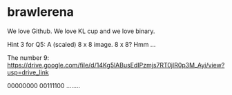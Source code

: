 # brawlerena

We love Github. We love KL cup and we love binary.

Hint 3 for Q5:
A (scaled) 8 x 8 image. 8 x 8? Hmm ...

The number 9: https://drive.google.com/file/d/14Kg5lABusEdIPzmjs7RT0jlR0p3M_Ayi/view?usp=drive_link

00000000
00111100
........
